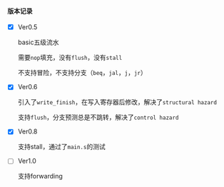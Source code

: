 #### 版本记录

- [x] Ver0.5

  basic五级流水

  需要`nop`填充，没有`flush`，没有`stall`

  不支持冒险，不支持分支（`beq`，`jal`，`j`，`jr`）

- [x] Ver0.6

  引入了`write_finish`，在写入寄存器后修改，解决了`structural hazard`

  支持`flush`，分支预测总是不跳转，解决了`control hazard`

- [x] Ver0.8

  支持stall，通过了`main.s`的测试

- [ ] Ver1.0

  支持forwarding

  

  

  
  
  